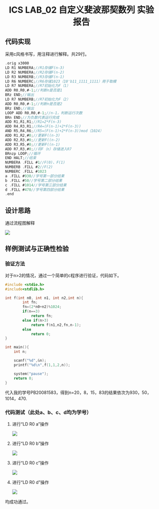 <h1 align = "center">ICS LAB_02 自定义斐波那契数列 实验报告</h1>



## 代码实现

  采用c风格书写，用注释进行解释。共29行。

```c
.orig x3000
LD R1 NUMBERA;//R1存储F(n-3)
LD R2 NUMBERA;//R2存储F(n-2)
LD R3 NUMBERB;//R3存储F(n-1)
LD R6 NUMBERC;//R6存储1023（10'b11_1111_1111）用于取模
LD R7 NUMBERA;//R7初始化为F（1）
ADD R0,R0,#-1;//判断n是否是1
BRz END;//输出
LD R7 NUMBERB;//R7初始化为F（2）
ADD R0,R0,#-1;//判断n是否是2
BRz END;//输出
LOOP ADD R0,R0,#-1;//n-1，判断运行次数
BRn END;//为负数代表运行完成
ADD R1,R1,R1;//R1=2*F(n-3)
ADD R4,R3,R1;//R4=(F(n-1)+2*F(n-3))
AND R5,R4,R6;//R5=(F(n-1)+2*F(n-3))mod（1024）
ADD R1,R2,#0;//更新F((n-3)
ADD R2,R3,#0;//更新F((n-2)
ADD R3,R5,#0;//更新F((n-1)
ADD R7,R3,#0;//将F（n）存储进入R7
BRnzp LOOP;//循环
END HALT;//结束
NUMBERA .FILL #1//F(0)、F(1)
NUMBERB .FILL #2//F(2)
NUMBERC .FILL #1023
a .FILL #930//学号第一部分结果
b .FILL #50//学号第二部分结果
c .FILL #1014//学号第三部分结果
d .FILL #470//学号第四部分结果
.end
```



## 设计思路

通过流程图解释

![](C:\Users\ASUS\Desktop\ics_pics\2\0.png)



## 样例测试与正确性检验

### 验证方法

对于n>2的情况，通过一个简单的c程序进行验证，代码如下。



```c
#include <stdio.h>
#include<stdlib.h>

int f(int n0, int n1, int n2,int n){
        int fn;
        fn=(2*n0+n2)%1024;
        if(n==3)
            return fn;
        else if(n>3)
            return f(n1,n2,fn,n-1);
        else
            return 0;
}

int main(){
    int n;

    scanf("%d",&n);
    printf("%d\n",f(1,1,2,n));

    system("pause");
    return 0;
}
```

代入我的学号PB20081583，得到n=20，8，15，83的结果依次为930，50，1014，470.



### 代码测试（此处a、b、c、d均为学号）

1. 进行“LD R0 a”操作

   ![](C:\Users\ASUS\Desktop\ics_pics\2\1.png)

   

2. 进行“LD R0 b”操作

   ![](C:\Users\ASUS\Desktop\ics_pics\2\2.png)

3. 进行“LD R0 c”操作

   ![](C:\Users\ASUS\Desktop\ics_pics\2\3.png)

4. 进行“LD R0 d”操作

   ![](C:\Users\ASUS\Desktop\ics_pics\2\4.png)



均成功通过。